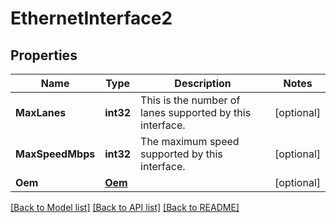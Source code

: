 # EthernetInterface2

## Properties
Name | Type | Description | Notes
------------ | ------------- | ------------- | -------------
**MaxLanes** | **int32** | This is the number of lanes supported by this interface. | [optional] 
**MaxSpeedMbps** | **int32** | The maximum speed supported by this interface. | [optional] 
**Oem** | [**Oem**](Oem.md) |  | [optional] 

[[Back to Model list]](../README.md#documentation-for-models) [[Back to API list]](../README.md#documentation-for-api-endpoints) [[Back to README]](../README.md)


